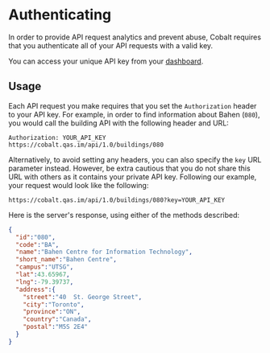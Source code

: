# Authenticating

In order to provide API request analytics and prevent abuse, Cobalt requires that you authenticate all of your API requests with a valid key.

You can access your unique API key from your [dashboard](https://cobalt.qas.im/dashboard).

## Usage

Each API request you make requires that you set the `Authorization` header to your API key. For example, in order to find information about Bahen (`080`), you would call the building API with the following header and URL:

```
Authorization: YOUR_API_KEY
https://cobalt.qas.im/api/1.0/buildings/080
```

Alternatively, to avoid setting any headers, you can also specify the `key` URL parameter instead. However, be extra cautious that you do not share this URL with others as it contains your private API key. Following our example, your request would look like the following:

```
https://cobalt.qas.im/api/1.0/buildings/080?key=YOUR_API_KEY
```

Here is the server's response, using either of the methods described:

```json
{
  "id":"080",
  "code":"BA",
  "name":"Bahen Centre for Information Technology",
  "short_name":"Bahen Centre",
  "campus":"UTSG",
  "lat":43.65967,
  "lng":-79.39737,
  "address":{
    "street":"40  St. George Street",
    "city":"Toronto",
    "province":"ON",
    "country":"Canada",
    "postal":"M5S 2E4"
  }
}
```
